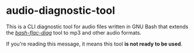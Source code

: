 # audio-diagnostic-tool
This is a CLI diagnostic tool for audio files written in GNU Bash that extends the [*bash-flac-diag*](https://github.com/cgomesu/bash-flac-diag) tool to mp3 and other audio formats. 

If you're reading this message, it means this tool **is not ready to be used**.
